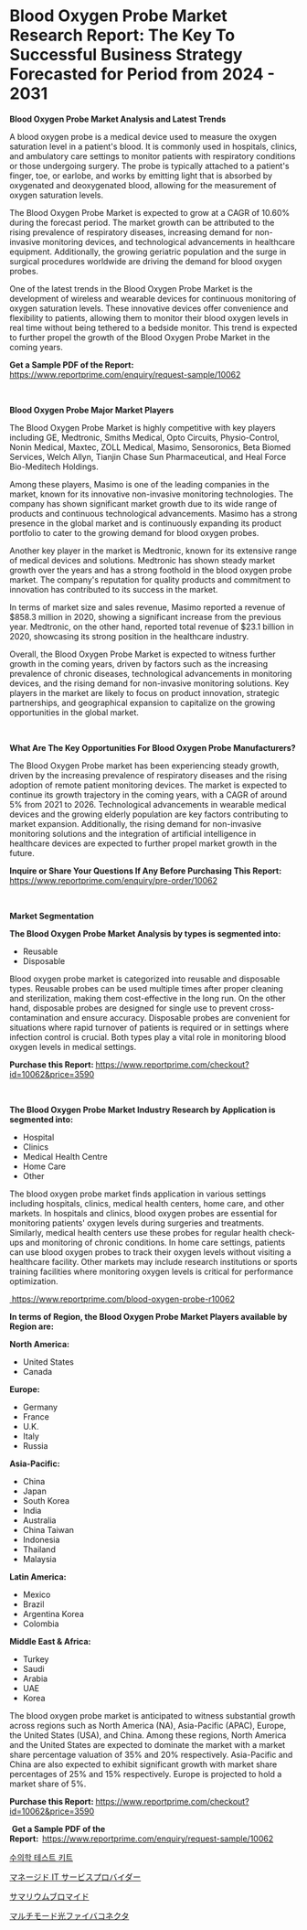 <p><h1>Blood Oxygen Probe Market Research Report: The Key To Successful Business Strategy Forecasted for Period from 2024 - 2031</h1></p><p><strong>Blood Oxygen Probe Market Analysis and Latest Trends</strong></p>
<p><p>A blood oxygen probe is a medical device used to measure the oxygen saturation level in a patient's blood. It is commonly used in hospitals, clinics, and ambulatory care settings to monitor patients with respiratory conditions or those undergoing surgery. The probe is typically attached to a patient's finger, toe, or earlobe, and works by emitting light that is absorbed by oxygenated and deoxygenated blood, allowing for the measurement of oxygen saturation levels.</p><p>The Blood Oxygen Probe Market is expected to grow at a CAGR of 10.60% during the forecast period. The market growth can be attributed to the rising prevalence of respiratory diseases, increasing demand for non-invasive monitoring devices, and technological advancements in healthcare equipment. Additionally, the growing geriatric population and the surge in surgical procedures worldwide are driving the demand for blood oxygen probes.</p><p>One of the latest trends in the Blood Oxygen Probe Market is the development of wireless and wearable devices for continuous monitoring of oxygen saturation levels. These innovative devices offer convenience and flexibility to patients, allowing them to monitor their blood oxygen levels in real time without being tethered to a bedside monitor. This trend is expected to further propel the growth of the Blood Oxygen Probe Market in the coming years.</p></p>
<p><strong>Get a Sample PDF of the Report:&nbsp;</strong> <a href="https://www.reportprime.com/enquiry/request-sample/10062">https://www.reportprime.com/enquiry/request-sample/10062</a></p>
<p>&nbsp;</p>
<p><strong>Blood Oxygen Probe Major Market Players</strong></p>
<p><p>The Blood Oxygen Probe Market is highly competitive with key players including GE, Medtronic, Smiths Medical, Opto Circuits, Physio-Control, Nonin Medical, Maxtec, ZOLL Medical, Masimo, Sensoronics, Beta Biomed Services, Welch Allyn, Tianjin Chase Sun Pharmaceutical, and Heal Force Bio-Meditech Holdings. </p><p>Among these players, Masimo is one of the leading companies in the market, known for its innovative non-invasive monitoring technologies. The company has shown significant market growth due to its wide range of products and continuous technological advancements. Masimo has a strong presence in the global market and is continuously expanding its product portfolio to cater to the growing demand for blood oxygen probes.</p><p>Another key player in the market is Medtronic, known for its extensive range of medical devices and solutions. Medtronic has shown steady market growth over the years and has a strong foothold in the blood oxygen probe market. The company's reputation for quality products and commitment to innovation has contributed to its success in the market.</p><p>In terms of market size and sales revenue, Masimo reported a revenue of $858.3 million in 2020, showing a significant increase from the previous year. Medtronic, on the other hand, reported total revenue of $23.1 billion in 2020, showcasing its strong position in the healthcare industry.</p><p>Overall, the Blood Oxygen Probe Market is expected to witness further growth in the coming years, driven by factors such as the increasing prevalence of chronic diseases, technological advancements in monitoring devices, and the rising demand for non-invasive monitoring solutions. Key players in the market are likely to focus on product innovation, strategic partnerships, and geographical expansion to capitalize on the growing opportunities in the global market.</p></p>
<p>&nbsp;</p>
<p><strong>What Are The Key Opportunities For Blood Oxygen Probe Manufacturers?</strong></p>
<p><p>The Blood Oxygen Probe market has been experiencing steady growth, driven by the increasing prevalence of respiratory diseases and the rising adoption of remote patient monitoring devices. The market is expected to continue its growth trajectory in the coming years, with a CAGR of around 5% from 2021 to 2026. Technological advancements in wearable medical devices and the growing elderly population are key factors contributing to market expansion. Additionally, the rising demand for non-invasive monitoring solutions and the integration of artificial intelligence in healthcare devices are expected to further propel market growth in the future.</p></p>
<p><strong>Inquire or Share Your Questions If Any Before Purchasing This Report:</strong> <a href="https://www.reportprime.com/enquiry/pre-order/10062">https://www.reportprime.com/enquiry/pre-order/10062</a></p>
<p>&nbsp;</p>
<p><strong>Market Segmentation</strong></p>
<p><strong>The Blood Oxygen Probe Market Analysis by types is segmented into:</strong></p>
<p><ul><li>Reusable</li><li>Disposable</li></ul></p>
<p><p>Blood oxygen probe market is categorized into reusable and disposable types. Reusable probes can be used multiple times after proper cleaning and sterilization, making them cost-effective in the long run. On the other hand, disposable probes are designed for single use to prevent cross-contamination and ensure accuracy. Disposable probes are convenient for situations where rapid turnover of patients is required or in settings where infection control is crucial. Both types play a vital role in monitoring blood oxygen levels in medical settings.</p></p>
<p><strong>Purchase this Report:&nbsp;</strong><a href="https://www.reportprime.com/checkout?id=10062&price=3590">https://www.reportprime.com/checkout?id=10062&price=3590</a></p>
<p>&nbsp;</p>
<p><strong>The Blood Oxygen Probe Market Industry Research by Application is segmented into:</strong></p>
<p><ul><li>Hospital</li><li>Clinics</li><li>Medical Health Centre</li><li>Home Care</li><li>Other</li></ul></p>
<p><p>The blood oxygen probe market finds application in various settings including hospitals, clinics, medical health centers, home care, and other markets. In hospitals and clinics, blood oxygen probes are essential for monitoring patients' oxygen levels during surgeries and treatments. Similarly, medical health centers use these probes for regular health check-ups and monitoring of chronic conditions. In home care settings, patients can use blood oxygen probes to track their oxygen levels without visiting a healthcare facility. Other markets may include research institutions or sports training facilities where monitoring oxygen levels is critical for performance optimization.</p></p>
<p><a href="https://www.reportprime.com/blood-oxygen-probe-r10062">&nbsp;https://www.reportprime.com/blood-oxygen-probe-r10062</a></p>
<p><strong>In terms of Region, the Blood Oxygen Probe Market Players available by Region are:</strong></p>
<p>
    <p> <strong> North America: </strong>
        <ul>
            <li>United States</li>
            <li>Canada</li>
        </ul>
        </p> 
    <p> <strong> Europe: </strong>
        <ul>
            <li>Germany</li>
            <li>France</li>
            <li>U.K.</li>
            <li>Italy</li>
            <li>Russia</li>
        </ul>
        </p> 
    <p> <strong> Asia-Pacific: </strong>
        <ul>
            <li>China</li>
            <li>Japan</li>
            <li>South Korea</li>
            <li>India</li>
            <li>Australia</li>
            <li>China Taiwan</li>
            <li>Indonesia</li>
            <li>Thailand</li>
            <li>Malaysia</li>
        </ul>
        </p> 
    <p> <strong> Latin America: </strong>
        <ul>
            <li>Mexico</li>
            <li>Brazil</li>
            <li>Argentina Korea</li>
            <li>Colombia</li>
        </ul>
        </p> 
    <p> <strong> Middle East & Africa: </strong>
        <ul>
            <li>Turkey</li>
            <li>Saudi</li>
            <li>Arabia</li>
            <li>UAE</li>
            <li>Korea</li>
        </ul>
    </p>
    </p>
<p><p>The blood oxygen probe market is anticipated to witness substantial growth across regions such as North America (NA), Asia-Pacific (APAC), Europe, the United States (USA), and China. Among these regions, North America and the United States are expected to dominate the market with a market share percentage valuation of 35% and 20% respectively. Asia-Pacific and China are also expected to exhibit significant growth with market share percentages of 25% and 15% respectively. Europe is projected to hold a market share of 5%.</p></p>
<p><strong>Purchase this Report: </strong><a href="https://www.reportprime.com/checkout?id=10062&price=3590">https://www.reportprime.com/checkout?id=10062&price=3590</a></p>
<p>&nbsp;<strong>Get a Sample PDF of the Report:&nbsp;&nbsp;</strong><a href="https://www.reportprime.com/enquiry/request-sample/10062">https://www.reportprime.com/enquiry/request-sample/10062</a></p>
<p><strong></strong></p>
<p><p><a href="https://github.com/lzrvbyqzftro57/Market-Research-Report-List-1/blob/main/454373021653.md">수의학 테스트 키트</a></p><p><a href="https://github.com/oqxogxyvqe90775/Market-Research-Report-List-1/blob/main/989824923916.md">マネージド IT サービスプロバイダー</a></p><p><a href="https://medium.com/@idellamante2023/%E3%82%B5%E3%83%9E%E3%83%AA%E3%82%A6%E3%83%A0%E8%87%AD%E5%8C%96%E7%89%A9%E5%B8%82%E5%A0%B4%E5%88%86%E6%9E%90%E3%81%A82024%E5%B9%B4%E3%81%8B%E3%82%892031%E5%B9%B4%E3%81%AE%E6%9C%9F%E9%96%93%E3%81%AE%E3%82%B5%E3%82%A4%E3%82%BA%E4%BA%88%E6%B8%AC-a64ab48c96a8">サマリウムブロマイド</a></p><p><a href="https://medium.com/@eugenethompson65/%E3%83%9E%E3%83%AB%E3%83%81%E3%83%A2%E3%83%BC%E3%83%89%E3%83%95%E3%82%A1%E3%82%A4%E3%83%90%E3%83%BC%E3%82%AA%E3%83%97%E3%83%86%E3%82%A3%E3%83%83%E3%82%AF%E3%82%B3%E3%83%8D%E3%82%AF%E3%82%BF%E5%B8%82%E5%A0%B4%E3%81%AE%E8%A6%8B%E9%80%9A%E3%81%97-%E5%B8%82%E5%A0%B4%E5%8B%95%E5%90%91-%E6%88%90%E9%95%B7-%E4%BA%88%E6%B8%AC-2024%E5%B9%B4%E3%81%8B%E3%82%892031%E5%B9%B4-e89fa35636bf">マルチモード光ファイバコネクタ</a></p></p>